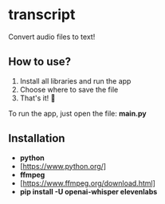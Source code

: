 # transcript
Convert audio files to text!

## How to use?
1. Install all libraries and run the app
2. Choose where to save the file
3. That's it! 🎉

To run the app, just open the file:
**main.py**

## Installation
  - **python**
  - [https://www.python.org/]
  - **ffmpeg**
  - [https://www.ffmpeg.org/download.html]
  - **pip install -U openai-whisper elevenlabs**
